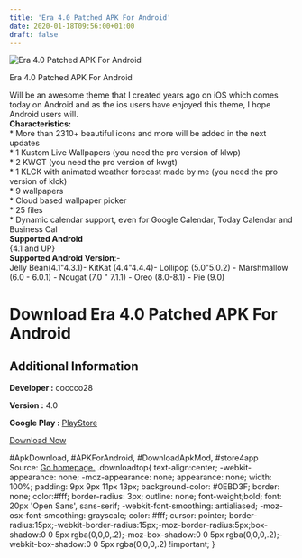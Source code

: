 ```yaml
---
title: 'Era 4.0 Patched APK For Android'
date: 2020-01-18T09:56:00+01:00
draft: false
---
```


![Era 4.0 Patched APK For Android](https://i0.wp.com/apkhome.net/wp-content/uploads/2020/01/Era-4.0-Patched.png "Era 4.0 Patched APK For Android")

  

Era 4.0 Patched APK For Android

Will be an awesome theme that I created years ago on iOS which comes today on Android and as the ios users have enjoyed this theme, I hope Android users will.  
**Characteristics:**  
\* More than 2310+ beautiful icons and more will be added in the next updates  
\* 1 Kustom Live Wallpapers (you need the pro version of klwp)  
\* 2 KWGT (you need the pro version of kwgt)  
\* 1 KLCK with animated weather forecast made by me (you need the pro version of klck)  
\* 9 wallpapers  
\* Cloud based wallpaper picker  
\* 25 files  
\* Dynamic calendar support, even for Google Calendar, Today Calendar and Business Cal  
**Supported Android**  
{4.1 and UP}  
**Supported Android Version**:-  
Jelly Bean(4.1"4.3.1)- KitKat (4.4"4.4.4)- Lollipop (5.0"5.0.2) - Marshmallow (6.0 - 6.0.1) - Nougat (7.0 " 7.1.1) - Oreo (8.0-8.1) - Pie (9.0)

Download Era 4.0 Patched APK For Android
========================================

Additional Information
----------------------

**Developer :** coccco28

**Version :** 4.0

**Google Play :** [PlayStore](https://play.google.com/store/apps/details?id=com.coccco28.era)

  

[Download Now](https://store4app.co/post/era-4-0-patched-apk-for-android_1579337714)

  
#ApkDownload, #APKForAndroid, #DownloadApkMod, #store4app  
Source: [Go homepage.](https://store4app.co/post/era-4-0-patched-apk-for-android_1579337714) .downloadtop{ text-align:center; -webkit-appearance: none; -moz-appearance: none; appearance: none; width: 100%; padding: 9px 9px 11px 13px; background-color: #0EBD3F; border: none; color:#fff; border-radius: 3px; outline: none; font-weight;bold; font: 20px 'Open Sans', sans-serif; -webkit-font-smoothing: antialiased; -moz-osx-font-smoothing: grayscale; color: #fff; cursor: pointer; border-radius:15px;-webkit-border-radius:15px;-moz-border-radius:5px;box-shadow:0 0 5px rgba(0,0,0,.2);-moz-box-shadow:0 0 5px rgba(0,0,0,.2);-webkit-box-shadow:0 0 5px rgba(0,0,0,.2) !important; }